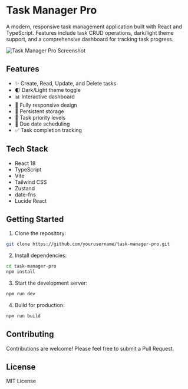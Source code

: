 # Task Manager Pro

A modern, responsive task management application built with React and TypeScript. Features include task CRUD operations, dark/light theme support, and a comprehensive dashboard for tracking task progress.

![Task Manager Pro Screenshot](https://images.unsplash.com/photo-1484480974693-6ca0a78fb36b?auto=format&fit=crop&q=80&w=2072)

## Features

- ✨ Create, Read, Update, and Delete tasks
- 🌓 Dark/Light theme toggle
- 📊 Interactive dashboard
- 📱 Fully responsive design
- 💾 Persistent storage
- 🎯 Task priority levels
- 📅 Due date scheduling
- ✅ Task completion tracking

## Tech Stack

- React 18
- TypeScript
- Vite
- Tailwind CSS
- Zustand
- date-fns
- Lucide React

## Getting Started

1. Clone the repository:
```bash
git clone https://github.com/yourusername/task-manager-pro.git
```

2. Install dependencies:
```bash
cd task-manager-pro
npm install
```

3. Start the development server:
```bash
npm run dev
```

4. Build for production:
```bash
npm run build
```

## Contributing

Contributions are welcome! Please feel free to submit a Pull Request.

## License

MIT License